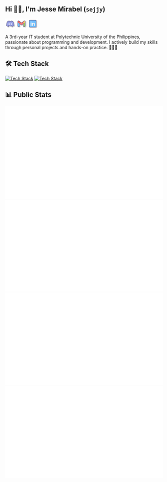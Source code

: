 ## Hi 👋🏼, I'm Jesse Mirabel (`sejjy`)

<a href="https://discordapp.com/users/942658710625456139">
  <img width="32px" src="assets/icons8-discord.svg"
/></a>
<a href="mailto:mirabeljessemari@gmail.com">
  <img width="32px" src="assets/icons8-gmail.svg"
/></a>
<a href="https://www.linkedin.com/in/jesse-mari-mirabel-0b098b2a8/">
  <img width="32px" src="assets/icons8-linked-in.svg"
/></a>

A 3rd-year IT student at Polytechnic University of the Philippines, passionate
about programming and development. I actively build my skills through personal
projects and hands-on practice. 👨🏻‍💻

## 🛠️ Tech Stack

<a href="https://github.com/sejjy#gh-dark-mode-only">
  <img
    src="https://skillicons.dev/icons?i=cpp,html,css,bash,git,arch,vscode&theme=dark&perline=7"
    alt="Tech Stack"
    height="40px"
/></a>

<a href="https://github.com/sejjy#gh-light-mode-only">
  <img
    src="https://skillicons.dev/icons?i=cpp,html,css,bash,git,arch,vscode&theme=light&perline=7"
    alt="Tech Stack"
    height="40px"
/></a>

## 📊 Public Stats

<a href="https://github.com/sejjy#gh-dark-mode-only">
  <img
    src="https://github.com/sejjy/github-stats/blob/master/generated/overview.svg#gh-dark-mode-only"
    alt="GitHub Statistics"
/></a>
<a href="https://github.com/sejjy#gh-dark-mode-only">
  <img
    src="https://github.com/sejjy/github-stats/blob/master/generated/languages.svg#gh-dark-mode-only"
    alt="Languages Used"
/></a>

<a href="https://github.com/sejjy#gh-light-mode-only">
  <img
    src="https://github.com/sejjy/github-stats/blob/master/generated/overview.svg#gh-light-mode-only"
    alt="GitHub Statistics"
/></a>
<a href="https://github.com/sejjy#gh-light-mode-only">
  <img
    src="https://github.com/sejjy/github-stats/blob/master/generated/languages.svg#gh-light-mode-only"
    alt="Languages Used"
/></a>
